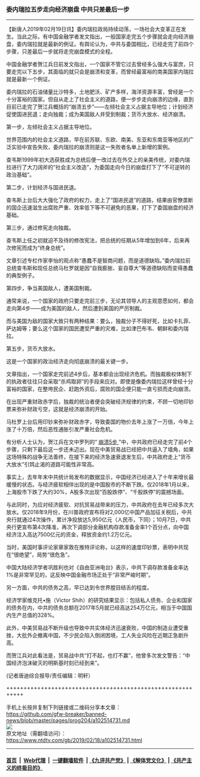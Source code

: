 ### 委内瑞拉五步走向经济崩盘 中共只差最后一步
------------------------

<div class="post_content">
 <p>
  【新唐人2019年02月19日讯】委内瑞拉政局持续动荡，一场社会大变革正在发生。当此之际，有中国金融学者发文指出，一般国家走完五个步骤就会走向经济崩盘，委内瑞拉就是最新的例证。有舆论认为，中共与委国相比，已经走完了前四个步骤，只差最后一步就将走完崩盘模式的全程。
 </p>
 <p>
  中国金融学者贺江兵日前发文指出，一个国家不管它过去曾经多么强大与富庶，只要走完以下五步，其面临的就只会是崩溃和变革，而曾经最富裕的南美国家内瑞拉就是最新一个例证。
 </p>
 <p>
  委内瑞拉的石油储量比沙特多，土地肥沃、矿产多样，海洋资源丰富，曾经是一个十分富裕的国家。但自从走上了社会主义的道路，便一步步走向崩溃的边缘，直到目前已走完了贺江兵概括的“崩溃五步”——左倾社会主义占据主导地位；计划经济促使国进民退；走向独裁；成为美国敌人并受到制裁；货币大放水、经济崩溃。
 </p>
 <p>
  第一步，左倾社会主义占据主导地位。
 </p>
 <p>
  世界范围内的社会主义道路，早在前苏联、东欧、南美、东亚和东南亚等地区的广泛实验中宣告失败，委内瑞拉的崩溃则是这一失败者名单上新增的案例。
 </p>
 <p>
  查韦斯1999年初大选获胜成为总统后便一改过去在外交上的亲美传统，对委内瑞拉进行了大刀阔斧的“社会主义改造”，为委国走向今日的崩盘打下了“不可逆转的政治基础”。
 </p>
 <p>
  第二步，计划经济与国进民退。
 </p>
 <p>
  查韦斯上台后大大强化了政府的权力，走上了“国进民退”的道路，结果由官僚垄断的国企迅速滋生出腐败严重、效率低下等不可避免的恶果，打下了委国崩盘的经济基础。
 </p>
 <p>
  第三步，通过修宪走向独裁。
 </p>
 <p>
  查韦斯上任之初就迫不及待的修改宪法，把总统的任期从5年增加到6年，后来再次修宪而成为“终身总统”。
 </p>
 <p>
  文章引述专栏作家李怡的观点称“愚蠢不是智商问题，而是道德缺陷。”委内瑞拉前总统查韦斯和现任总统马杜罗就是因“自我膨胀、妄自尊大”等道德缺陷而变得愚蠢的典型例子。
 </p>
 <p>
  第四步，争当美国敌人，遭美国制裁。
 </p>
 <p>
  通常来说，一个国家的政府只要走完前三步，无论其领导人的主观意愿如何，都会走向第4步——成为美国的敌人，然后遭到美国的严厉制裁。
 </p>
 <p>
  而与美国为敌的国家大致只有两种结果：要么，独裁分子不得好死，比如卡扎菲、萨达姆等；要么这个国家的国民遭受严重的灾难，比如津巴布韦、朝鲜和委内瑞拉。
 </p>
 <p>
  第五步，货币大放水。
 </p>
 <p>
  这是一个国家的政治经济走向彻底崩溃的最关键一步。
 </p>
 <p>
  文章指出，一个国家走完前述4步后，基本都会出现经济危机。而独裁极权体制下的执政者往往只会采取“杀鸡取卵”的手段来应对。即使是像委内瑞拉这样曾经十分富裕的国家，在整垮民企、赶跑外资后，腐败的国企便只能一直亏损而走向崩溃。
 </p>
 <p>
  在出现严重财政赤字后，独裁的统治者便会突破经济规律的约束，不顾一切地印钞票来弥补财政亏空，这就是经济崩溃的开始。
 </p>
 <p>
  马杜罗上台后用印钞来弥补财政赤字，导致委国的物价去年上涨了一万倍，今年上涨了十万倍，然后恶性通胀引发严重社会危机。
 </p>
 <p>
  有分析人士认为，贺江兵在文中罗列的“
  <a href="https://www.ntdtv.com/gb/崩溃5步.htm">
   崩溃5步
  </a>
  ”中，中共政府已经走完了前4个步骤，只剩下最后这一步还未迈出。现在中美贸易战已经把中共逼入了墙角，如果这场特殊的战争无法善终，在接下来的经济急速衰退发生后，中共政府走上“货币大放水”引鸩止渴的道路可能性非常高。
 </p>
 <p>
  事实上，去年年末中共统计局发布的数据显示，中国经济已经进入了十年来增长最缓慢的状态。与经济疲软相伴出现的是中国股市的不断下跌。仅2018年1月以来，上海股市下跌了大约30%，A股多次出现“百股跌停”、“千股跌停”的震撼场面。
 </p>
 <p>
  与此同时，为应对经济疲软、对抗贸易战带来的压力，中共政府在去年已经多次大放水。仅2018年9月份，在川普政府宣布将对2,000亿中国产品加征关税后，中共央行就通过4次操作，累计净投放达5,950亿元（人民币，下同）；10月7日，中共央行更宣布第4次降准，再次下调部分金融机构存款准备金率1个百分点，向中国经济注入高达7500亿元的资金，释放资金约1.2万亿元。
 </p>
 <p>
  当时，美国时事评论家章家敦在推特评论称，以这样的速度印钞票，表明中共现在“很绝望”，局势“很危急”。
 </p>
 <p>
  中国大陆经济学者巩胜利也对《自由亚洲电台》表示，中共下调存款准备金率达1%是非常罕见的，这反映中国金融市场正处于“非常严峻时期”。
 </p>
 <p>
  另一方面，中共的债务之高，早已达到令世界膛目结舌的程度。
 </p>
 <p>
  经济学家维克托•施（Victor Shih）的研究结果显示：包括私人债务、企业和国家的债务在内，中共的债务总额在2017年5月就已经高达254万亿元，相当于中国国内生产总值的328%。
 </p>
 <p>
  此外，中美贸易战不断升级也导致中共实体经济迅速衰败，中国的制造业遭受重挫，大批外企撤离中国，不少民企陷入倒闭困境，工人失业风险在近期正急剧升高。
 </p>
 <p>
  而贺江兵对此看法是，贸易战中共“打不起，也打不赢”，他曾多次发文警告：“中国经济泡沫破灭的明斯基时刻已经到来”。
 </p>
 <p>
  (记者唐迪综合报导/责任编辑：明轩）
 </p>
 <div class="single_ad">
 </div>
</div>

+++++++++++++++++++++++++++++++++++++++++++++++++++++++++++<br/><br/>
手机上长按并复制下列链接或二维码分享本文章：<br/>
https://github.com/gfw-breaker/banned-news/blob/master/pages/prog204/a102514731.md <br/>
<a href='https://github.com/gfw-breaker/banned-news/blob/master/pages/prog204/a102514731.md'><img src='https://github.com/gfw-breaker/banned-news/blob/master/pages/prog204/a102514731.md.png'/></a> <br/>
原文地址（需翻墙访问）：https://www.ntdtv.com/gb/2019/02/18/a102514731.html


------------------------
#### [首页](https://github.com/gfw-breaker/banned-news/blob/master/README.md) &nbsp;|&nbsp; [Web代理](https://github.com/labour-camp/helloworld) &nbsp;|&nbsp; [一键翻墙软件](https://github.com/gfw-breaker/nogfw/blob/master/README.md) &nbsp;| [《九评共产党》](https://github.com/gfw-breaker/9ping.md/blob/master/README.md#九评之一评共产党是什么) | [《解体党文化》](https://github.com/gfw-breaker/jtdwh.md/blob/master/README.md) | [《共产主义的终极目的》](https://github.com/gfw-breaker/gczydzjmd.md/blob/master/README.md)

